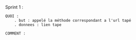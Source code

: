 
Sprint 1 : 

    QUOI : 
        . but : appelé la méthode correspondant a l'url tapé
        . donnees : lien tape 
    
    COMMENT : 
    